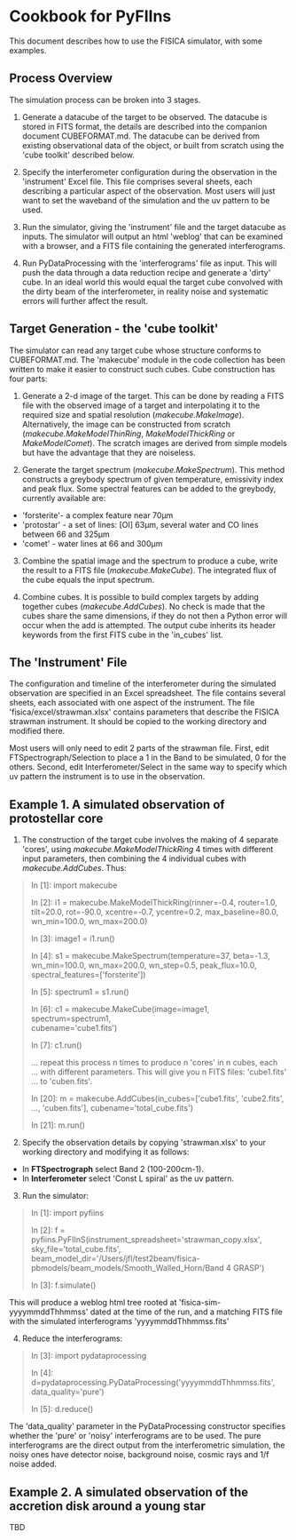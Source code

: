 Cookbook for PyFIIns
====================
This document describes how to use the FISICA simulator, with some examples.

Process Overview
----------------
The simulation process can be broken into 3 stages.

1. Generate a datacube of the target to be observed. The datacube
is stored in FITS format, the details are described into the companion document
CUBEFORMAT.md. The datacube can be derived from existing observational
data of the object, or built from scratch using the 'cube toolkit' 
described below.

2. Specify the interferometer configuration during the observation 
in the 'instrument' Excel file. This file comprises several sheets, each
describing a particular aspect of the observation. Most users will just want 
to set the waveband of the simulation and the uv pattern to be used.
  
3. Run the simulator, giving the 'instrument' file and the
target datacube as inputs. The simulator will output an html 'weblog' that
can be examined with a browser, and a FITS file containing
the generated interferograms.

4. Run PyDataProcessing with the 'interferograms' file as input. This
will push the data through a data reduction recipe and generate a 'dirty'
cube. In an ideal world this would equal the target cube convolved with
the dirty beam of the interferometer, in reality noise and systematic errors
will further affect the result.

Target Generation - the 'cube toolkit'
--------------------------------------
The simulator can read any target cube whose structure conforms
to CUBEFORMAT.md. The 'makecube' module in the code collection has been written
to make it easier to construct such cubes. Cube construction has four 
parts:  

1. Generate a 2-d image of the target. This can be done by reading
a FITS file with the observed image of a target and interpolating it to the 
required size and spatial resolution (*makecube.MakeImage*). Alternatively, 
the image can be constructed from scratch (*makecube.MakeModelThinRing*,
*MakeModelThickRing* or *MakeModelComet*). The scratch images
are derived from simple models but have the advantage that they are noiseless.

2. Generate the target spectrum (*makecube.MakeSpectrum*). This method 
constructs a greybody spectrum of given temperature, emissivity index and 
peak flux. Some spectral features can be added to the greybody, currently 
available are: 

  * 'forsterite'- a complex feature near 70&mu;m
  * 'protostar' - a set of lines: [OI] 63&mu;m, several water and CO 
lines between 66 and 325&mu;m
  * 'comet' - water lines at 66 and 300&mu;m  

3. Combine the spatial image and the spectrum to produce a cube, write 
the result to a FITS file (*makecube.MakeCube*). The integrated 
flux of the cube equals the input spectrum.

4. Combine cubes. It is possible to build complex targets by adding
together cubes (*makecube.AddCubes*). 
No check is made that the cubes share the same dimensions, if they do not
then a Python error will occur when the add is attempted. The output cube 
inherits its header keywords from the first FITS cube in the 
'in_cubes' list.

The 'Instrument' File
---------------------
The configuration and timeline of the interferometer during the simulated
observation are specified in an Excel spreadsheet. The file contains 
several sheets, each associated with one aspect of the instrument. The file 
'fisica/excel/strawman.xlsx' contains parameters that describe the FISICA
strawman instrument. It should be copied to the working directory and 
modified there.

Most users will only need to edit 2 parts of the strawman file.
First, edit FTSpectrograph/Selection to place a 1 in the Band to be 
simulated, 0 for the others. Second, edit Interferometer/Select in the same
way to specify which uv pattern the instrument is to use in the 
observation. 

Example 1. A simulated observation of protostellar core
--------------------------------------------------------
1. The construction of the
target cube involves the making of 4 separate 'cores', using 
*makecube.MakeModelThickRing* 4 times with different input parameters, then
combining the 4 individual cubes with *makecube.AddCubes*. Thus:

  > In [1]: import makecube  
  >
  > In [2]: i1 = makecube.MakeModelThickRing(rinner=-0.4, router=1.0,  
  >	tilt=20.0, rot=-90.0, xcentre=-0.7, ycentre=0.2, max_baseline=80.0,  
  >	wn_min=100.0, wn_max=200.0)  
  >
  > In [3]: image1 = i1.run()
  >
  > In [4]: s1 = makecube.MakeSpectrum(temperature=37, beta=-1.3, 
  >   wn_min=100.0, wn_max=200.0, wn_step=0.5, peak_flux=10.0, 
  >   spectral_features=['forsterite'])  
  >  
  > In [5]: spectrum1 = s1.run()  
  >
  > In [6]: c1 = makecube.MakeCube(image=image1, spectrum=spectrum1,  
  >   cubename='cube1.fits')  
  >
  > In [7]: c1.run()  
  >
  >... repeat this process n times to produce n 'cores' in n cubes, each  
  >... with different parameters. This will give you n FITS files: 'cube1.fits'  
  >... to 'cuben.fits'.  
  >
  > In [20]: m = makecube.AddCubes(in_cubes=['cube1.fits', 'cube2.fits',  
  >..., 'cuben.fits'], cubename='total_cube.fits')  
  >
  > In [21]: m.run()  

2. Specify the observation details by copying 'strawman.xlsx' to your 
working directory and modifying it as follows:
  * In **FTSpectrograph** select Band 2 (100-200cm-1).
  * In **Interferometer** select 'Const L spiral' as the uv pattern.

3. Run the simulator:
  > In [1]: import pyfiins  
  >
  > In [2]: f = pyfiins.PyFIInS(instrument_spreadsheet='strawman_copy.xlsx',
  >   sky_file='total_cube.fits',
  >   beam_model_dir='/Users/jfl/test2beam/fisica-pbmodels/beam_models/Smooth_Walled_Horn/Band 4 GRASP')  
  >
  > In [3]: f.simulate()  

   This will produce a weblog html tree rooted at 'fisica-sim-yyyymmddThhmmss'
   dated at the time of the run, and a matching FITS file with the 
   simulated interferograms 'yyyymmddThhmmss.fits'

4. Reduce the interferograms:
  > In [3]: import pydataprocessing  
  >
  > In [4]: d=pydataprocessing.PyDataProcessing('yyyymmddThhmmss.fits',  
  >   data_quality='pure')  
  >
  > In [5]: d.reduce()

The 'data_quality' parameter in the PyDataProcessing constructor
specifies whether the 'pure' or 'noisy' interferograms are to be used.
The pure interferograms are the direct output from the interferometric
simulation, the noisy ones have detector noise, background noise, 
cosmic rays and 1/f noise added.


Example 2. A simulated observation of the accretion disk around a young star
----------------------------------------------------------------------------
TBD 



